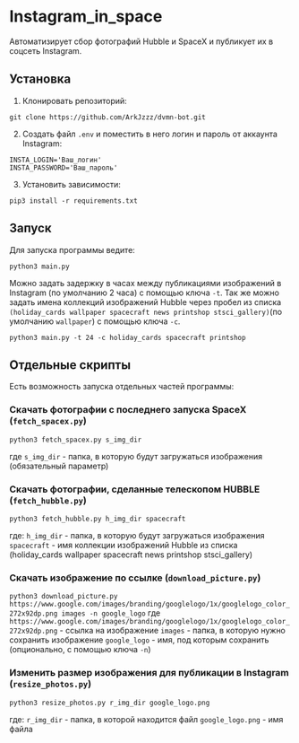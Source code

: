 # Instagram_in_space

Автоматизирует сбор фотографий Hubble и SpaceX и публикует их в соцсеть Instagram.


## Установка

1. Клонировать репозиторий:
```
git clone https://github.com/ArkJzzz/dvmn-bot.git
```

2. Создать файл ```.env``` и поместить в него логин и пароль от аккаунта Instagram:
```
INSTA_LOGIN='Ваш_логин'
INSTA_PASSWORD='Ваш_пароль'
```

3. Установить зависимости: 
```
pip3 install -r requirements.txt
```


## Запуск

Для запуска программы ведите:

```
python3 main.py 
```

Можно задать задержку в часах между публикациями изображений в Instagram (по умолчанию 2 часа) с помощью ключа ```-t```. Так же можно задать имена коллекций изображений Hubble через пробел из списка ```(holiday_cards wallpaper spacecraft news printshop stsci_gallery)```(по умолчанию ```wallpaper```) с помощью ключа  ```-c```.

```
python3 main.py -t 24 -c holiday_cards spacecraft printshop
```


## Отдельные скрипты

Есть возможность запуска отдельных частей программы:

### Скачать фотографии с последнего запуска SpaceX (```fetch_spacex.py```)

```
python3 fetch_spacex.py s_img_dir
```
где ```s_img_dir``` - папка, в которую будут загружаться изображения (обязательный параметр)


### Скачать фотографии, сделанные телескопом HUBBLE (```fetch_hubble.py```)

```
python3 fetch_hubble.py h_img_dir spacecraft
```
где:
```h_img_dir``` - папка, в которую будут загружаться изображения
```spacecraft``` - имя коллекции изображений Hubble из списка (holiday_cards wallpaper spacecraft news printshop stsci_gallery)


### Скачать изображение по ссылке (```download_picture.py```)

```python3 download_picture.py  https://www.google.com/images/branding/googlelogo/1x/googlelogo_color_272x92dp.png images -n google_logo```
где
```https://www.google.com/images/branding/googlelogo/1x/googlelogo_color_272x92dp.png``` - ссылка на изображение
```images``` - папка, в которую нужно сохранить изображение
```google_logo```  - имя, под которым сохранить (опционально, с помощью ключа ```-n```)


### Изменить размер изображения для публикации в Instagram (```resize_photos.py```)

```
python3 resize_photos.py r_img_dir google_logo.png
```
где:
```r_img_dir``` - папка, в которой находится файл
```google_logo.png``` - имя файла


 